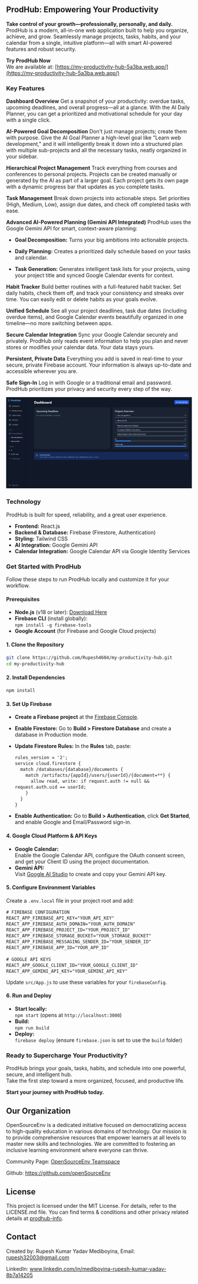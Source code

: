 ## ProdHub: Empowering Your Productivity

**Take control of your growth—professionally, personally, and daily.**  
ProdHub is a modern, all-in-one web application built to help you organize, achieve, and grow. Seamlessly manage projects, tasks, habits, and your calendar from a single, intuitive platform—all with smart AI-powered features and robust security.

**Try ProdHub Now**  
We are available at: [https://my-productivity-hub-5a3ba.web.app/](https://my-productivity-hub-5a3ba.web.app/)

### Key Features
**Dashboard Overview**
Get a snapshot of your productivity: overdue tasks, upcoming deadlines, and overall progress—all at a glance. With the AI Daily Planner, you can get a prioritized and motivational schedule for your day with a single click.

**AI-Powered Goal Decomposition**
Don't just manage projects; create them with purpose. Give the AI Goal Planner a high-level goal like "Learn web development," and it will intelligently break it down into a structured plan with multiple sub-projects and all the necessary tasks, neatly organized in your sidebar.

**Hierarchical Project Management**
Track everything from courses and conferences to personal projects. Projects can be created manually or generated by the AI as part of a larger goal. Each project gets its own page with a dynamic progress bar that updates as you complete tasks.

**Task Management**
Break down projects into actionable steps. Set priorities (High, Medium, Low), assign due dates, and check off completed tasks with ease.

**Advanced AI-Powered Planning (Gemini API Integrated)**
ProdHub uses the Google Gemini API for smart, context-aware planning:

  - **Goal Decomposition:** Turns your big ambitions into actionable projects.

  - **Daily Planning:** Creates a prioritized daily schedule based on your tasks and calendar.

  - **Task Generation:** Generates intelligent task lists for your projects, using your project title and synced Google Calendar events for context.

**Habit Tracker**
Build better routines with a full-featured habit tracker. Set daily habits, check them off, and track your consistency and streaks over time. You can easily edit or delete habits as your goals evolve.

**Unified Schedule**
See all your project deadlines, task due dates (including overdue items), and Google Calendar events beautifully organized in one timeline—no more switching between apps.

**Secure Calendar Integration**
Sync your Google Calendar securely and privately. ProdHub only reads event information to help you plan and never stores or modifies your calendar data. Your data stays yours.

**Persistent, Private Data**
Everything you add is saved in real-time to your secure, private Firebase account. Your information is always up-to-date and accessible wherever you are.

**Safe Sign-In**
Log in with Google or a traditional email and password. ProdHub prioritizes your privacy and security every step of the way.




![ProdHub](images/dashboard_2.png)

### Technology

ProdHub is built for speed, reliability, and a great user experience.

- **Frontend:** React.js
- **Backend & Database:** Firebase (Firestore, Authentication)
- **Styling:** Tailwind CSS
- **AI Integration:** Google Gemini API
- **Calendar Integration:** Google Calendar API via Google Identity Services

### Get Started with ProdHub

Follow these steps to run ProdHub locally and customize it for your workflow.

#### Prerequisites

- **Node.js** (v18 or later): [Download Here](https://nodejs.org/)
- **Firebase CLI** (install globally):  
  `npm install -g firebase-tools`
- **Google Account** (for Firebase and Google Cloud projects)

#### 1. Clone the Repository

```sh
git clone https://github.com/Rupesh4604/my-productivity-hub.git
cd my-productivity-hub
```

#### 2. Install Dependencies

```sh
npm install
```

#### 3. Set Up Firebase

- **Create a Firebase project** at the [Firebase Console](https://console.firebase.google.com/).
- **Enable Firestore:** Go to **Build > Firestore Database** and create a database in Production mode.
- **Update Firestore Rules:** In the **Rules** tab, paste:

  ```
  rules_version = '2';
  service cloud.firestore {
    match /databases/{database}/documents {
      match /artifacts/{appId}/users/{userId}/{document=**} {
        allow read, write: if request.auth != null && request.auth.uid == userId;
      }
    }
  }
  ```

- **Enable Authentication:** Go to **Build > Authentication**, click **Get Started**, and enable Google and Email/Password sign-in.

#### 4. Google Cloud Platform & API Keys

- **Google Calendar:**  
  Enable the Google Calendar API, configure the OAuth consent screen, and get your Client ID using the project documentation.
- **Gemini API:**  
  Visit [Google AI Studio](https://aistudio.google.com/) to create and copy your Gemini API key.

#### 5. Configure Environment Variables

Create a `.env.local` file in your project root and add:

```env
# FIREBASE CONFIGURATION
REACT_APP_FIREBASE_API_KEY="YOUR_API_KEY"
REACT_APP_FIREBASE_AUTH_DOMAIN="YOUR_AUTH_DOMAIN"
REACT_APP_FIREBASE_PROJECT_ID="YOUR_PROJECT_ID"
REACT_APP_FIREBASE_STORAGE_BUCKET="YOUR_STORAGE_BUCKET"
REACT_APP_FIREBASE_MESSAGING_SENDER_ID="YOUR_SENDER_ID"
REACT_APP_FIREBASE_APP_ID="YOUR_APP_ID"

# GOOGLE API KEYS
REACT_APP_GOOGLE_CLIENT_ID="YOUR_GOOGLE_CLIENT_ID"
REACT_APP_GEMINI_API_KEY="YOUR_GEMINI_API_KEY"
```

Update `src/App.js` to use these variables for your `firebaseConfig`.

#### 6. Run and Deploy

- **Start locally:**  
  `npm start` (opens at `http://localhost:3000`)
- **Build:**  
  `npm run build`
- **Deploy:**  
  `firebase deploy` (ensure `firebase.json` is set to use the `build` folder)

### Ready to Supercharge Your Productivity?

ProdHub brings your goals, tasks, habits, and schedule into one powerful, secure, and intelligent hub.  
Take the first step toward a more organized, focused, and productive life.

**Start your journey with ProdHub today.**

## Our Organization

OpenSourceEnv is a dedicated initiative focused on democratizing access to high-quality education in various domains of technology. Our mission is to provide comprehensive resources that empower learners at all levels to master new skills and technologies. We are committed to fostering an inclusive learning environment where everyone can thrive.

Community Page: [OpenSourceEnv Teamspace](https://www.notion.so/Teamspace-Home-913399bce8764b36ad8e928a0083af45)

Github: https://github.com/openSourceEnv

## License
This project is licensed under the MIT License. For details, refer to the LICENSE.md file. You can find terms & conditions and other privacy related details at [prodhub-info](https://github.com/Rupesh4604/prodhub-info/tree/main).

## Contact
Created by: Rupesh Kumar Yadav Mediboyina, Email: rupesh32003@gmail.com

LinkedIn: www.linkedin.com/in/mediboyina-rupesh-kumar-yadav-8b7a14205
